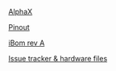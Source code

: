 [AlphaX](https://www.alphaxpr.com/)

[Pinout](https://rusefi.com/docs/pinouts/hellen/alphax-4chan/)

[iBom rev A](https://rusefi.com/docs/ibom/alphax_4ch-a-ibom.html)

[Issue tracker & hardware files](https://github.com/rusefi/alphax-4chan)